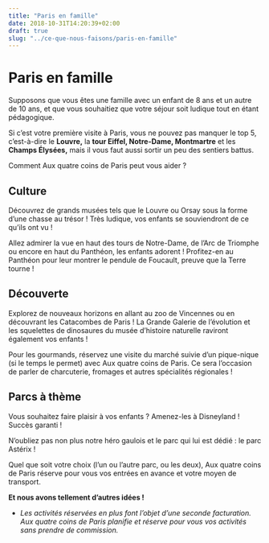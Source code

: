 ```yaml
---
title: "Paris en famille"
date: 2018-10-31T14:20:39+02:00
draft: true
slug: "../ce-que-nous-faisons/paris-en-famille"
---
```


# Paris en famille

Supposons que vous êtes une famille avec un enfant de 8 ans et un autre de 10 ans, et que vous souhaitiez que votre séjour soit ludique tout en étant pédagogique.

Si c’est votre première visite à Paris, vous ne pouvez pas manquer le top 5, c’est-à-dire le **Louvre,** la **tour Eiffel, Notre-Dame, Montmartre** et les **Champs Élysées,** mais il vous faut aussi sortir un peu des sentiers battus.

Comment Aux quatre coins de Paris peut vous aider ?

## Culture

Découvrez de grands musées tels que le Louvre ou Orsay sous la forme d’une chasse au trésor ! Très ludique, vos enfants se souviendront de ce qu’ils ont vu !

Allez admirer la vue en haut des tours de Notre-Dame, de l’Arc de Triomphe ou encore en haut du Panthéon, les enfants adorent ! Profitez-en au Panthéon pour leur montrer le pendule de Foucault, preuve que la Terre tourne !

## Découverte

Explorez de nouveaux horizons en allant au zoo de Vincennes ou en découvrant les Catacombes de Paris ! La Grande Galerie de l’évolution et les squelettes de dinosaures du musée d’histoire naturelle raviront également vos enfants !

Pour les gourmands, réservez une visite du marché suivie d’un pique-nique (si le temps le permet) avec Aux quatre coins de Paris. Ce sera l’occasion de parler de charcuterie, fromages et autres spécialités régionales !

## Parcs à thème

Vous souhaitez faire plaisir à vos enfants ? Amenez-les à Disneyland ! Succès garanti !

N’oubliez pas non plus notre héro gaulois et le parc qui lui est dédié : le parc Astérix !

Quel que soit votre choix (l’un ou l’autre parc, ou les deux), Aux quatre coins de Paris réserve pour vous vos entrées en avance et votre moyen de transport.


**Et nous avons tellement d’autres idées !**


* *Les activités réservées en plus font l’objet d’une seconde facturation. Aux quatre coins de Paris planifie et réserve pour vous vos activités sans prendre de commission.*
